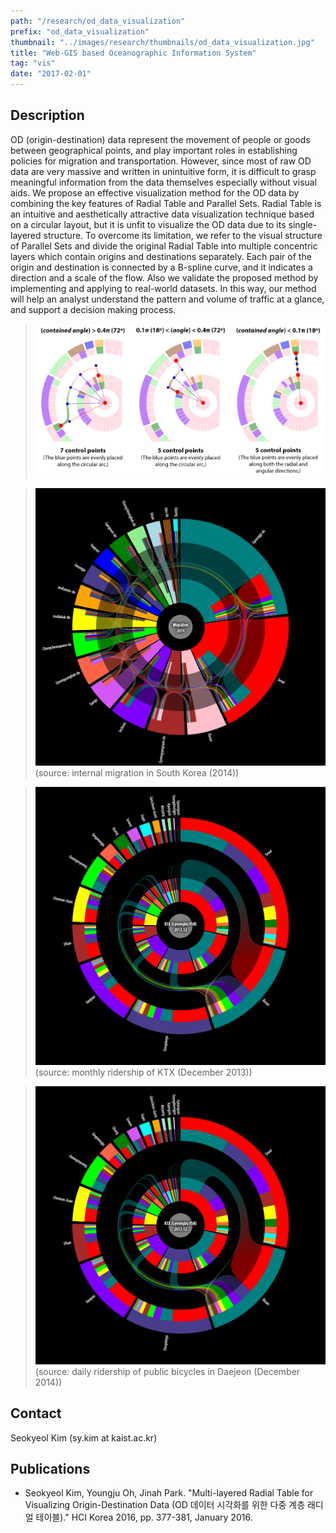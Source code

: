 ```yaml
---
path: "/research/od_data_visualization"
prefix: "od_data_visualization"
thumbnail: "../images/research/thumbnails/od_data_visualization.jpg"
title: "Web-GIS based Oceanographic Information System"
tag: "vis"
date: "2017-02-01"
---
```


## Description

OD (origin-destination) data represent the movement of people or goods between geographical points, and play important roles in establishing policies for migration and transportation. However, since most of raw OD data are very massive and written in unintuitive form, it is difficult to grasp meaningful information from the data themselves especially without visual aids. We propose an effective visualization method for the OD data by combining the key features of Radial Table and Parallel Sets. Radial Table is an intuitive and aesthetically attractive data visualization technique based on a circular layout, but it is unfit to visualize the OD data due to its single-layered structure. To overcome its limitation, we refer to the visual structure of Parallel Sets and divide the original Radial Table into multiple concentric layers which contain origins and destinations separately. Each pair of the origin and destination is connected by a B-spline curve, and it indicates a direction and a scale of the flow. Also we validate the proposed method by implementing and applying to real-world datasets. In this way, our method will help an analyst understand the pattern and volume of traffic at a glance, and support a decision making process.

> ![Figure 1. Path drawing based on a B-spline curve](../images/research/od_data_visualization/img1.jpg)

> ![Figure 2. Visualization result for OD flows](../images/research/od_data_visualization/img2.jpg)
> (source: internal migration in South Korea (2014))

> ![Figure 3. Emphasizing specific flows](../images/research/od_data_visualization/img3.jpg)
> (source: monthly ridership of KTX (December 2013))

> ![Figure 4. Comparision between sparse and dense data](../images/research/od_data_visualization/img3.jpg)
> (source: daily ridership of public bicycles in Daejeon (December 2014))

## Contact

Seokyeol Kim (sy.kim at kaist.ac.kr)

## Publications

- Seokyeol Kim, Youngju Oh, Jinah Park. "Multi-layered Radial Table for Visualizing Origin-Destination Data (OD 데이터 시각화를 위한 다중 계층 래디얼 테이블)." HCI Korea 2016, pp. 377-381, January 2016.